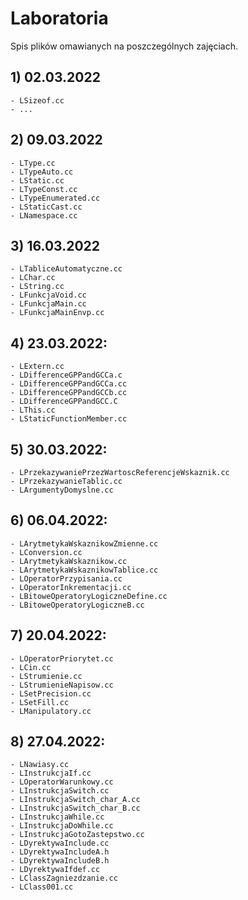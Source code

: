 # Laboratoria

Spis plików omawianych na poszczególnych zajęciach.

## 1) 02.03.2022
    - LSizeof.cc
    - ...

## 2) 09.03.2022
    - LType.cc
    - LTypeAuto.cc
    - LStatic.cc
    - LTypeConst.cc
    - LTypeEnumerated.cc
    - LStaticCast.cc
    - LNamespace.cc

## 3) 16.03.2022
    - LTabliceAutomatyczne.cc
    - LChar.cc
    - LString.cc
    - LFunkcjaVoid.cc
    - LFunkcjaMain.cc
    - LFunkcjaMainEnvp.cc

## 4) 23.03.2022:
    - LExtern.cc
    - LDifferenceGPPandGCCa.c
    - LDifferenceGPPandGCCa.cc
    - LDifferenceGPPandGCCb.cc
    - LDifferenceGPPandGCC.C
    - LThis.cc
    - LStaticFunctionMember.cc

## 5) 30.03.2022:
    - LPrzekazywaniePrzezWartoscReferencjeWskaznik.cc
    - LPrzekazywanieTablic.cc
    - LArgumentyDomyslne.cc

## 6) 06.04.2022:
    - LArytmetykaWskaznikowZmienne.cc
    - LConversion.cc
    - LArytmetykaWskaznikow.cc
    - LArytmetykaWskaznikowTablice.cc
    - LOperatorPrzypisania.cc
    - LOperatorInkrementacji.cc
    - LBitoweOperatoryLogiczneDefine.cc
    - LBitoweOperatoryLogiczneB.cc

## 7) 20.04.2022:
    - LOperatorPriorytet.cc
    - LCin.cc
    - LStrumienie.cc
    - LStrumienieNapisow.cc
    - LSetPrecision.cc
    - LSetFill.cc
    - LManipulatory.cc

## 8) 27.04.2022:
    - LNawiasy.cc
    - LInstrukcjaIf.cc
    - LOperatorWarunkowy.cc
    - LInstrukcjaSwitch.cc
    - LInstrukcjaSwitch_char_A.cc
    - LInstrukcjaSwitch_char_B.cc
    - LInstrukcjaWhile.cc
    - LInstrukcjaDoWhile.cc
    - LInstrukcjaGotoZastepstwo.cc
    - LDyrektywaInclude.cc
    - LDyrektywaIncludeA.h
    - LDyrektywaIncludeB.h
    - LDyrektywaIfdef.cc
    - LClassZagniezdzanie.cc
    - LClass001.cc

